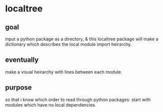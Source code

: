 # localtree

## goal
input a python package as a directory, & this localtree package will make a dictionary which describes the local module import heirarchy.

## eventually
make a visual heirarchy with lines between each module.

## purpose
so that i know which order to read through python packages: start with modules which have no local dependencies.

